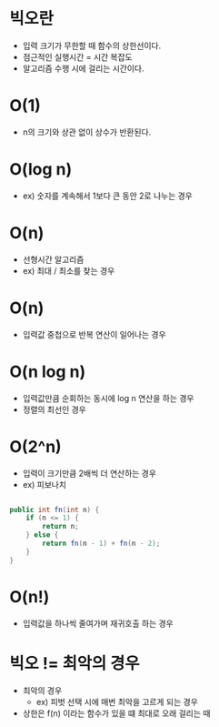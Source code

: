 # 빅오란

- 입력 크기가 무한할 때 함수의 상한선이다.
- 점근적인 실행시간 = 시간 복잡도
- 알고리즘 수행 시에 걸리는 시간이다.

# O(1)

- n의 크기와 상관 없이 상수가 반환된다.

# O(log n)

- ex) 숫자를 계속해서 1보다 큰 동안 2로 나누는 경우

# O(n)

- 선형시간 알고리즘
- ex) 최대 / 최소를 찾는 경우

# O(n)

- 입력값 중첩으로 반복 연산이 일어나는 경우

# O(n log n)

- 입력값만큼 순회하는 동시에 log n 연산을 하는 경우
- 정렬의 최선인 경우

# O(2^n)

- 입력이 크기만큼 2배씩 더 연산하는 경우
- ex) 피보나치

```java

public int fn(int n) {
    if (n <= 1) {
        return n;
    } else {
        return fn(n - 1) + fn(n - 2);
    }
}
```

# O(n!)

- 입력값을 하나씩 줄여가며 재귀호출 하는 경우

# 빅오 != 최악의 경우

- 최악의 경우
    - ex) 피벗 선택 시에 매번 최악을 고르게 되는 경우
- 상한은 f(n) 이라는 함수가 있을 떄 최대로 오래 걸리는 때